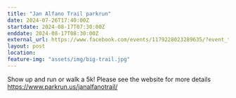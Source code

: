 ```yaml
---
title: "Jan Alfano Trail parkrun"
date: 2024-07-26T17:40:00Z
startdate: 2024-08-17T07:30:00Z
enddate: 2024-08-17T08:30:00Z
external_url: https://www.facebook.com/events/1179228023289635/?event_time_id=1179228046622966
layout: post
location: 
feature-img: "assets/img/big-trail.jpg"
---
```


Show up and run or walk a 5k! Please see the website for more details [https://www.parkrun.us/janalfanotrail/<br>
](https://www.parkrun.us/janalfanotrail/<br>
)  <br>
  
